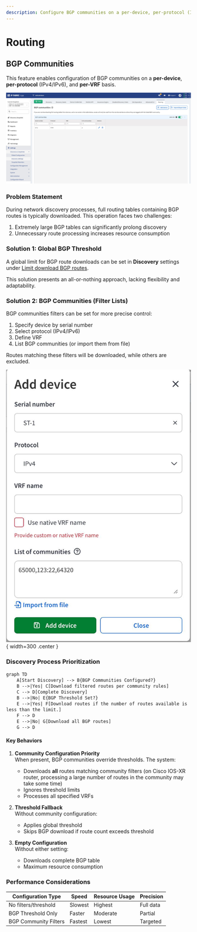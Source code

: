 ```yaml
---
description: Configure BGP communities on a per-device, per-protocol (IPv4/IPv6), and per-VRF basis.
---
```


# Routing

## BGP Communities

This feature enables configuration of BGP communities on a **per-device**, **per-protocol** (IPv4/IPv6), and **per-VRF** basis.

![BGP communities settings](bgp_communities.jpeg)

### Problem Statement

During network discovery processes, full routing tables containing BGP routes is typically downloaded.
This operation faces two challenges:

1. Extremely large BGP tables can significantly prolong discovery
2. Unnecessary route processing increases resource consumption

### Solution 1: Global BGP Threshold

A global limit for BGP route downloads can be set in **Discovery** settings under [Limit download BGP routes](discovery/limit_download_of_bgp_routes.md).

This solution presents an all-or-nothing approach, lacking flexibility and adaptability.

### Solution 2: BGP Communities (Filter Lists)

BGP communities filters can be set for more precise control:

1. Specify device by serial number
2. Select protocol (IPv4/IPv6)
3. Define VRF
4. List BGP communities (or import them from file)

Routes matching these filters will be downloaded, while others are excluded.

![How to add BGP community filter](AddDeviceBGPCommunity.jpeg){ width=300 .center }

### Discovery Process Prioritization

```mermaid
graph TD
    A[Start Discovery] --> B{BGP Communities Configured?}
    B -->|Yes| C[Download filtered routes per community rules]
    C --> D[Complete Discovery]
    B -->|No| E{BGP Threshold Set?}
    E -->|Yes| F[Download routes if the number of routes available is less than the limit.]
    F --> D
    E -->|No| G[Download all BGP routes]
    G --> D
```

#### Key Behaviors

1. **Community Configuration Priority**  
   When present, BGP communities override thresholds. The system:
   - Downloads **all** routes matching community filters (on Cisco IOS-XR router, processing a large number of routes in the community may take some time)
   - Ignores threshold limits
   - Processes all specified VRFs

2. **Threshold Fallback**  
   Without community configuration:
   - Applies global threshold
   - Skips BGP download if route count exceeds threshold

3. **Empty Configuration**  
   Without either setting:
   - Downloads complete BGP table
   - Maximum resource consumption

### Performance Considerations

| Configuration Type       | Speed  | Resource Usage | Precision |
|--------------------------|--------|----------------|-----------|
| No filters/threshold     | Slowest| Highest        | Full data |
| BGP Threshold Only       | Faster | Moderate       | Partial   |
| BGP Community Filters    | Fastest| Lowest         | Targeted  |

